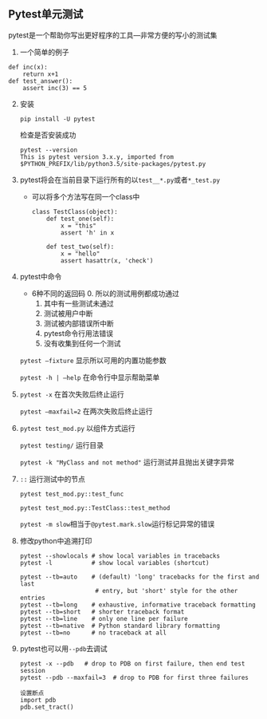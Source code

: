 ## Pytest单元测试

pytest是一个帮助你写出更好程序的工具—非常方便的写小的测试集

1. 一个简单的例子

```
def inc(x):
    return x+1
def test_answer():
    assert inc(3) == 5
```

2. 安装

   ```
   pip install -U pytest
   ```

   检查是否安装成功

   ```
   pytest --version
   This is pytest version 3.x.y, imported from $PYTHON_PREFIX/lib/python3.5/site-packages/pytest.py
   ```

3. pytest将会在当前目录下运行所有的以`test__*.py`或者`*_test.py`

   * 可以将多个方法写在同一个class中

     ```
     class TestClass(object):
         def test_one(self):
             x = "this"
             assert 'h' in x

         def test_two(self):
             x = "hello"
             assert hasattr(x, 'check')
     ```

4. pytest中命令

   * 6种不同的返回码
     0. 所以的测试用例都成功通过
     1. 其中有一些测试未通过
     2. 测试被用户中断
     3. 测试被内部错误所中断
     4. pytest命令行用法错误
     5. 没有收集到任何一个测试

   `pytest —fixture` 显示所以可用的内置功能参数

   `pytest -h | —help` 在命令行中显示帮助菜单

5. `pytest -x` 在首次失败后终止运行

   `pytest —maxfail=2` 在两次失败后终止运行

6. `pytest test_mod.py` 以组件方式运行

   `pytest testing/` 运行目录

   `pytest -k "MyClass and not method"` 运行测试并且抛出关键字异常

7. `::` 运行测试中的节点

   `pytest test_mod.py::test_func`

   `pytest test_mod.py::TestClass::test_method`

   `pytest -m slow`相当于`@pytest.mark.slow`运行标记异常的错误

8. 修改python中追溯打印

   ```
   pytest --showlocals # show local variables in tracebacks
   pytest -l           # show local variables (shortcut)

   pytest --tb=auto    # (default) 'long' tracebacks for the first and last
                        # entry, but 'short' style for the other entries
   pytest --tb=long    # exhaustive, informative traceback formatting
   pytest --tb=short   # shorter traceback format
   pytest --tb=line    # only one line per failure
   pytest --tb=native  # Python standard library formatting
   pytest --tb=no      # no traceback at all
   ```

9. pytest也可以用`--pdb`去调试

   ```
   pytest -x --pdb   # drop to PDB on first failure, then end test session
   pytest --pdb --maxfail=3  # drop to PDB for first three failures

   设置断点
   import pdb
   pdb.set_tract()
   ```

   ​